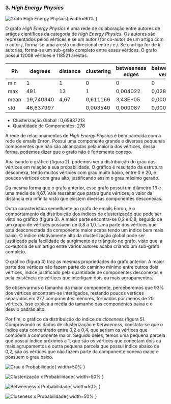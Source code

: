 ### 3. *High Energy Physics*

![Grafo *High Energy Physics*](https://i.imgur.com/jbxPp1G.png){ width=90% }

O grafo *High Energy Physics* é uma rede de colaboração entre autores de artigos científicos da categoria de *High Energy Physics*. Os autores são representados pelos vértices e se um autor *i* for co-autor de um artigo com o autor *j*, forma-se uma aresta unidirecional entre *i* e *j*. Se o artigo for de *k* autorias, forma-se um sub-grafo completo entre esses vértices. O grafo possui 12008 vértices e 118521 arestas.


| Ph   | degrees     | distance | clustering    |betweeness edges|betweeness vertex| components   | closeness    | 
|------|-------------|----------|---------------|----------------|-----------------|--------------|--------------| 
| min  | 1           | 1        | 0             | 0              | 0               |              | 0,107145     | 
| max  | 491         | 13       | 1             | 0,004022       | 0,028025        | 11204        | 1            | 
| mean | 19,740340   | 4,67     | 0,611166      | 3,43E-05       | 0,000266        | 43,194245    | 0,266357     | 
| std  | 46,637997   |          | 0,003540      | 0,000087       | 0,000871        | 670,58964    | 0,182584     | 

- Clusterização Global : 0,65937213
- Quantidade de Componentes: 278

A rede de relacionamentos de *High Energy Physics* é bem parecida com a rede de emails Enron. Possui uma componente grande e diversas pequenas componentes que não são alcançadas pela maioria dos vértices, dessa forma, podemos dizer que o grafo não é fortemente conexo.
   


Analisando o gráfico (figura 2), podemos ver a distribuição do grau dos vértices em relação a sua probabilidade. O gráfico é resultado da estrutura desconexa, tendo muitos vértices com grau muito baixo, entre 0 e 20, e poucos vértices com grau alto, justificando assim o grau máximo gerado.

Da mesma forma que o grafo anterior, esse grafo possui um diâmetro 13 e uma média de 4,67. Vale ressaltar que para alguns vértices, o valor da distância era infinita visto que existem diversas componentes desconexas.



Outra característica semelhante ao grafo de emails Enron, é o comportamento da distribuição dos índices de clusterização que pode ser visto no gráfico (figura 3). A maior parte encontra-se 0,2 e 0,8, seguido de um grupo de vértices possuem de 0,8 a 1,0. Uma parte dos vértices que está desconectada da componente maior acaba tendo um índice bem mais baixo. O índice relativamente alto da clusterização global pode ser justificado pela facilidade de surgimento de triângulo no grafo, visto que, a co-autoria de um artigo entre vários autores acaba criando um sub-grafo completo.
	


O gráfico (figura 4) traz as mesmas propriedades do grafo anterior. A maior parte dos vértices não fazem parte do caminho mínimo entre outros dois vértices, índice justificado pela quantidade de componentes desconexos e pela existência de vértices que interligam dois ou mais agrupamentos.

Se observarmos o tamanho da maior componente, perceberemos que 93% dos vértices encontram-se interligados, restando poucos vértices separados em 277 componentes menores, formados por menos de 20 vértices. Isso explica a média do tamanho das componentes baixa e o desvio padrão alto.

Por fim, o gráfico da distribuição do índice de *closeness* (figura 5). Comprovando os dados de clusterização e *betweeness*, constata-se que o índice esta concentrado entre 0,2 e 0,4, que seriam os vértices que compõem a componente maior. Seguido deles, temos uma pequena parcela que possui índice próximos a 1, que são os vértices que conectam dois ou mais agrupamentos e outra pequena parcela que possui índice abaixo de 0,2, são os vértices que não fazem parte da componente conexa maior e possuem o grau baixo.

![Grau x Probabilidade](https://i.imgur.com/8A398Bs.png){ width=50% }

![Clusterização x Probabilidade](https://i.imgur.com/eynIYeg.png){ width=50% }

![*Betweeness* x Probabilidade](https://i.imgur.com/aREtiC2.png){ width=50% }

![*Closeness* x Probabilidade](https://i.imgur.com/HtaBgax.png){ width=50% }